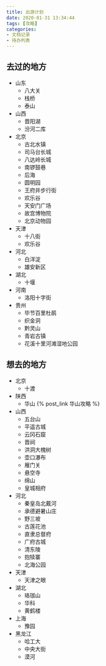 ```yaml
---
title: 出游计划
date: 2020-01-31 13:34:44
tags: [攻略]
categories:
- 文档记录
- 待办列表
---
```


## 去过的地方

- 山东
  - 八大关
  - 栈桥
  - 泰山
- 山西
  - 晋阳湖
  - 汾河二库
- 北京
  - 古北水镇
  - 司马台长城
  - 八达岭长城
  - 南锣鼓巷
  - 后海
  - 圆明园
  - 王府井步行街
  - 欢乐谷
  - 天安门广场
  - 故宫博物院
  - 北京动物园
- 天津
  - 十八街
  - 欢乐谷
- 河北
  - 白洋淀
  - 雄安新区
- 湖北
  - 十堰
- 河南
  - 洛阳十字街
- 贵州
  - 毕节百里杜鹃
  - 织金洞
  - 黔灵山
  - 青岩古镇
  - 花溪十里河滩湿地公园

## 想去的地方

- 北京
  - 十渡
- 陕西
  - 华山 {% post_link 华山攻略 %}
- 山西
  - 五台山
  - 平遥古城
  - 云冈石窟
  - 晋祠
  - 洪洞大槐树
  - 壶口瀑布
  - 雁门关
  - 悬空寺
  - 绵山
  - 皇城相府
- 河北
  - 秦皇岛北戴河
  - 承德避暑山庄
  - 野三坡
  - 古莲花池
  - 直隶总督府
  - 广府古城
  - 清东陵
  - 抱犊寨
  - 北海公园
- 天津
  - 天津之眼
- 湖北
  - 珞珈山
  - 华科
  - 黄鹤楼
- 上海
  - 豫园
- 黑龙江
  - 哈工大
  - 中央大街
  - 漠河